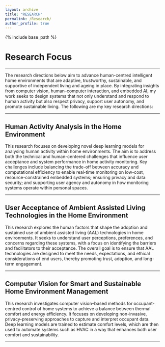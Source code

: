 ```yaml
---
layout: archive
title: "RESEARCH"
permalink: /Research/
author_profile: true
---
```


{% include base_path %}

# Research Focus
---

The research directions below aim to advance human-centred intelligent home environments that are adaptive, trustworthy, sustainable, and supportive of independent living and ageing in place. By integrating insights from computer vision, human–computer interaction, and embedded AI, my work seeks to design systems that not only understand and respond to human activity but also respect privacy, support user autonomy, and promote sustainable living. The following are my key research directions:

---

## Human Activity Analysis in the Home Environment

This research focuses on developing novel deep learning models for analysing human activity within home environments. The aim is to address both the technical and human-centered challenges that influence user acceptance and system performance in home activity monitoring. Key challenges include balancing the trade-off between accuracy and computational efficiency to enable real-time monitoring on low-cost, resource-constrained embedded systems; ensuring privacy and data security; and supporting user agency and autonomy in how monitoring systems operate within personal spaces.

---

## User Acceptance of Ambient Assisted Living Technologies in the Home Environment

This research explores the human factors that shape the adoption and sustained use of ambient assisted living (AAL) technologies in home environments. It seeks to understand user perceptions, preferences, and concerns regarding these systems, with a focus on identifying the barriers and facilitators to their acceptance. The overall goal is to ensure that AAL technologies are designed to meet the needs, expectations, and ethical considerations of end users, thereby promoting trust, adoption, and long-term engagement.

---

## Computer Vision for Smart and Sustainable Home Environment Management

This research investigates computer vision–based methods for occupant-centred control of home systems to achieve a balance between thermal comfort and energy efficiency. It focuses on developing non-invasive, privacy-preserving approaches to capture and interpret occupant data. Deep learning models are trained to estimate comfort levels, which are then used to automate systems such as HVAC in a way that enhances both user comfort and sustainability. 

---
